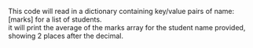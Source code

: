 This code will read in a dictionary containing key/value pairs of name:[marks] for a list of students. <br>
it will print the average of the marks array for the student name provided, showing 2 places after the decimal.
